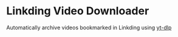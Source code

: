 # Linkding Video Downloader

Automatically archive videos bookmarked in Linkding using [yt-dlp](https://github.com/yt-dlp/yt-dlp)
